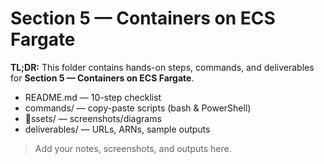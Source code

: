 ﻿# Section 5 — Containers on ECS Fargate

**TL;DR:** This folder contains hands-on steps, commands, and deliverables for **Section 5 — Containers on ECS Fargate**.

- README.md — 10-step checklist
- commands/ — copy-paste scripts (bash & PowerShell)
- ssets/ — screenshots/diagrams
- deliverables/ — URLs, ARNs, sample outputs

> Add your notes, screenshots, and outputs here.
